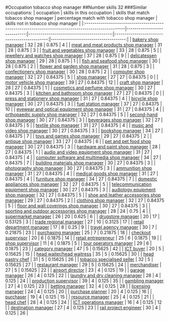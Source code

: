 #Occupation tobacco shop manager
##Number skills 32
###Similar occupations:
| occupation                                                                                        |   skills in this occupation |   skills that match tobacco shop manager |   percentage match with tobacco shop manager |   skills not in tobacco shop manager |
|:--------------------------------------------------------------------------------------------------|----------------------------:|-----------------------------------------:|---------------------------------------------:|-------------------------------------:|
| [bakery shop manager](bakery_shop_manager.md)                                                     |                          32 |                                       28 |                                      0.875   |                                    4 |
| [meat and meat products shop manager](meat_and_meat_products_shop_manager.md)                     |                          31 |                                       28 |                                      0.875   |                                    3 |
| [fruit and vegetables shop manager](fruit_and_vegetables_shop_manager.md)                         |                          33 |                                       28 |                                      0.875   |                                    5 |
| [jewellery and watches shop manager](jewellery_and_watches_shop_manager.md)                       |                          37 |                                       28 |                                      0.875   |                                    9 |
| [delicatessen shop manager](delicatessen_shop_manager.md)                                         |                          29 |                                       28 |                                      0.875   |                                    1 |
| [fish and seafood shop manager](fish_and_seafood_shop_manager.md)                                 |                          30 |                                       28 |                                      0.875   |                                    2 |
| [flower and garden shop manager](flower_and_garden_shop_manager.md)                               |                          31 |                                       28 |                                      0.875   |                                    3 |
| [confectionery shop manager](confectionery_shop_manager.md)                                       |                          30 |                                       28 |                                      0.875   |                                    2 |
| [computer shop manager](computer_shop_manager.md)                                                 |                          32 |                                       27 |                                      0.84375 |                                    5 |
| [shop manager](shop_manager.md)                                                                   |                          27 |                                       27 |                                      0.84375 |                                    0 |
| [motor vehicle shop manager](motor_vehicle_shop_manager.md)                                       |                          39 |                                       27 |                                      0.84375 |                                   12 |
| [craft shop manager](craft_shop_manager.md)                                                       |                          28 |                                       27 |                                      0.84375 |                                    1 |
| [cosmetics and perfume shop manager](cosmetics_and_perfume_shop_manager.md)                       |                          30 |                                       27 |                                      0.84375 |                                    3 |
| [kitchen and bathroom shop manager](kitchen_and_bathroom_shop_manager.md)                         |                          27 |                                       27 |                                      0.84375 |                                    0 |
| [press and stationery shop manager](press_and_stationery_shop_manager.md)                         |                          31 |                                       27 |                                      0.84375 |                                    4 |
| [bicycle shop manager](bicycle_shop_manager.md)                                                   |                          30 |                                       27 |                                      0.84375 |                                    3 |
| [fuel station manager](fuel_station_manager.md)                                                   |                          37 |                                       27 |                                      0.84375 |                                   10 |
| [eyewear and optical equipment shop manager](eyewear_and_optical_equipment_shop_manager.md)       |                          31 |                                       27 |                                      0.84375 |                                    4 |
| [orthopaedic supply shop manager](orthopaedic_supply_shop_manager.md)                             |                          32 |                                       27 |                                      0.84375 |                                    5 |
| [second-hand shop manager](second-hand_shop_manager.md)                                           |                          30 |                                       27 |                                      0.84375 |                                    3 |
| [beverages shop manager](beverages_shop_manager.md)                                               |                          32 |                                       27 |                                      0.84375 |                                    5 |
| [textile shop manager](textile_shop_manager.md)                                                   |                          31 |                                       27 |                                      0.84375 |                                    4 |
| [music and video shop manager](music_and_video_shop_manager.md)                                   |                          30 |                                       27 |                                      0.84375 |                                    3 |
| [bookshop manager](bookshop_manager.md)                                                           |                          34 |                                       27 |                                      0.84375 |                                    7 |
| [toys and games shop manager](toys_and_games_shop_manager.md)                                     |                          29 |                                       27 |                                      0.84375 |                                    2 |
| [antique shop manager](antique_shop_manager.md)                                                   |                          33 |                                       27 |                                      0.84375 |                                    6 |
| [pet and pet food shop manager](pet_and_pet_food_shop_manager.md)                                 |                          30 |                                       27 |                                      0.84375 |                                    3 |
| [hardware and paint shop manager](hardware_and_paint_shop_manager.md)                             |                          28 |                                       27 |                                      0.84375 |                                    1 |
| [audio and video equipment shop manager](audio_and_video_equipment_shop_manager.md)               |                          31 |                                       27 |                                      0.84375 |                                    4 |
| [computer software and multimedia shop manager](computer_software_and_multimedia_shop_manager.md) |                          34 |                                       27 |                                      0.84375 |                                    7 |
| [building materials shop manager](building_materials_shop_manager.md)                             |                          30 |                                       27 |                                      0.84375 |                                    3 |
| [photography shop manager](photography_shop_manager.md)                                           |                          30 |                                       27 |                                      0.84375 |                                    3 |
| [ammunition shop manager](ammunition_shop_manager.md)                                             |                          31 |                                       27 |                                      0.84375 |                                    4 |
| [medical goods shop manager](medical_goods_shop_manager.md)                                       |                          31 |                                       27 |                                      0.84375 |                                    4 |
| [furniture shop manager](furniture_shop_manager.md)                                               |                          34 |                                       27 |                                      0.84375 |                                    7 |
| [domestic appliances shop manager](domestic_appliances_shop_manager.md)                           |                          32 |                                       27 |                                      0.84375 |                                    5 |
| [telecommunication equipment shop manager](telecommunication_equipment_shop_manager.md)           |                          30 |                                       27 |                                      0.84375 |                                    3 |
| [audiology equipment shop manager](audiology_equipment_shop_manager.md)                           |                          32 |                                       27 |                                      0.84375 |                                    5 |
| [shoe and leather accessories shop manager](shoe_and_leather_accessories_shop_manager.md)         |                          29 |                                       27 |                                      0.84375 |                                    2 |
| [clothing shop manager](clothing_shop_manager.md)                                                 |                          32 |                                       27 |                                      0.84375 |                                    5 |
| [floor and wall coverings shop manager](floor_and_wall_coverings_shop_manager.md)                 |                          30 |                                       27 |                                      0.84375 |                                    3 |
| [sporting and outdoor accessories shop manager](sporting_and_outdoor_accessories_shop_manager.md) |                          28 |                                       24 |                                      0.75    |                                    4 |
| [supermarket manager](supermarket_manager.md)                                                     |                          26 |                                       20 |                                      0.625   |                                    6 |
| [drugstore manager](drugstore_manager.md)                                                         |                          20 |                                       17 |                                      0.53125 |                                    3 |
| [trade regional manager](trade_regional_manager.md)                                               |                          27 |                                       10 |                                      0.3125  |                                   17 |
| [retail department manager](retail_department_manager.md)                                         |                          17 |                                        8 |                                      0.25    |                                    9 |
| [travel agency manager](travel_agency_manager.md)                                                 |                          30 |                                        7 |                                      0.21875 |                                   23 |
| [purchasing manager](purchasing_manager.md)                                                       |                          25 |                                        7 |                                      0.21875 |                                   18 |
| [checkout supervisor](checkout_supervisor.md)                                                     |                          20 |                                        6 |                                      0.1875  |                                   14 |
| [retail entrepreneur](retail_entrepreneur.md)                                                     |                          25 |                                        6 |                                      0.1875  |                                   19 |
| [shop supervisor](shop_supervisor.md)                                                             |                          11 |                                        6 |                                      0.1875  |                                    5 |
| [tour operators manager](tour_operators_manager.md)                                               |                          29 |                                        6 |                                      0.1875  |                                   23 |
| [category manager](category_manager.md)                                                           |                          47 |                                        5 |                                      0.15625 |                                   42 |
| [ICT buyer](ICT_buyer.md)                                                                         |                          20 |                                        5 |                                      0.15625 |                                   15 |
| [head waiter/head waitress](head_waiter-head_waitress.md)                                         |                          35 |                                        5 |                                      0.15625 |                                   30 |
| [head pastry chef](head_pastry_chef.md)                                                           |                          31 |                                        5 |                                      0.15625 |                                   26 |
| [tobacco specialised seller](tobacco_specialised_seller.md)                                       |                          32 |                                        5 |                                      0.15625 |                                   27 |
| [restaurant manager](restaurant_manager.md)                                                       |                          29 |                                        5 |                                      0.15625 |                                   24 |
| [merchandiser](merchandiser.md)                                                                   |                          27 |                                        5 |                                      0.15625 |                                   22 |
| [airport director](airport_director.md)                                                           |                          23 |                                        4 |                                      0.125   |                                   19 |
| [garage manager](garage_manager.md)                                                               |                          26 |                                        4 |                                      0.125   |                                   22 |
| [laundry and dry cleaning manager](laundry_and_dry_cleaning_manager.md)                           |                          28 |                                        4 |                                      0.125   |                                   24 |
| [production supervisor](production_supervisor.md)                                                 |                          39 |                                        4 |                                      0.125   |                                   35 |
| [gambling manager](gambling_manager.md)                                                           |                          27 |                                        4 |                                      0.125   |                                   23 |
| [betting manager](betting_manager.md)                                                             |                          32 |                                        4 |                                      0.125   |                                   28 |
| [licensing manager](licensing_manager.md)                                                         |                          24 |                                        4 |                                      0.125   |                                   20 |
| [purchase planner](purchase_planner.md)                                                           |                          20 |                                        4 |                                      0.125   |                                   16 |
| [purchaser](purchaser.md)                                                                         |                          19 |                                        4 |                                      0.125   |                                   15 |
| [resource manager](resource_manager.md)                                                           |                          25 |                                        4 |                                      0.125   |                                   21 |
| [head chef](head_chef.md)                                                                         |                          28 |                                        4 |                                      0.125   |                                   24 |
| [ICT operations manager](ICT_operations_manager.md)                                               |                          16 |                                        4 |                                      0.125   |                                   12 |
| [destination manager](destination_manager.md)                                                     |                          27 |                                        4 |                                      0.125   |                                   23 |
| [rail project engineer](rail_project_engineer.md)                                                 |                          30 |                                        4 |                                      0.125   |                                   26 |
